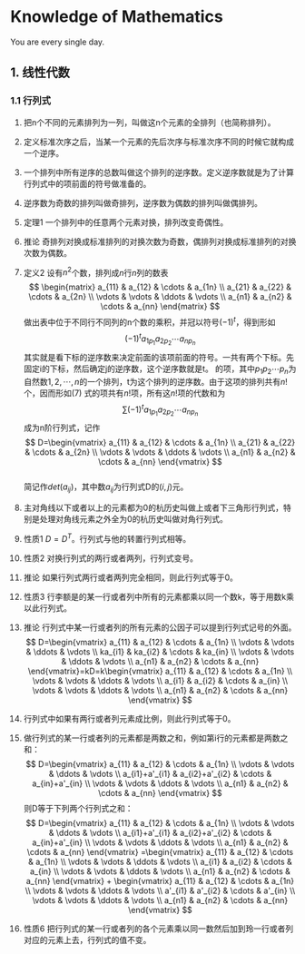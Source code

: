# Knowledge of Mathematics

You are every single day.

## 1. 线性代数

### 1.1 行列式

1. 把n个不同的元素排列为一列，叫做这n个元素的全排列（也简称排列）。
2. 定义标准次序之后，当某一个元素的先后次序与标准次序不同的时候它就构成一个逆序。
3. 一个排列中所有逆序的总数叫做这个排列的逆序数。定义逆序数就是为了计算行列式中的项前面的符号做准备的。
4. 逆序数为奇数的排列叫做奇排列，逆序数为偶数的排列叫做偶排列。
5. 定理1 一个排列中的任意两个元素对换，排列改变奇偶性。
6. 推论 奇排列对换成标准排列的对换次数为奇数，偶排列对换成标准排列的对换次数为偶数。
7. 定义2 设有$n^2$个数，排列成$n$行$n$列的数表  
    $$
    \begin{matrix}
    a_{11} & a_{12} & \cdots & a_{1n} \\
    a_{21} & a_{22} & \cdots & a_{2n} \\
    \vdots & \vdots & \ddots & \vdots \\
    a_{n1} & a_{n2} & \cdots & a_{nn}
    \end{matrix}
    $$
    做出表中位于不同行不同列的n个数的乘积，并冠以符号$(-1)^t$，得到形如  
    $$(-1)^t a_{1p_1}a_{2p_2}\cdots a_{np_n} \tag{7}$$
    其实就是看下标的逆序数来决定前面的该项前面的符号。一共有两个下标。先固定i的下标，然后确定j的逆序数，这个逆序数就是t。
    的项，其中$p_1p_2\cdots p_n$为自然数$1,2,\cdots ,n$的一个排列，t为这个排列的逆序数。由于这项的排列共有$n!$个，因而形如$(7)$ 式的项共有$n!$项，所有这$n!$项的代数和为  
    $$\sum (-1)^ta_{1p_1}a_{2p_2}\cdots a_{np_n}$$
    成为n阶行列式，记作  
    $$
    D=\begin{vmatrix}
    a_{11} & a_{12} & \cdots & a_{1n} \\
    a_{21} & a_{22} & \cdots & a_{2n} \\
    \vdots & \vdots & \ddots & \vdots \\
    a_{n1} & a_{n2} & \cdots & a_{nn}
    \end{vmatrix}
    $$  
    简记作$det(a_{ij})$，其中数$a_{ij}$为行列式D的$(i,j)$元。

8. 主对角线以下或者以上的元素都为0的杭历史叫做上或者下三角形行列式，特别是处理对角线元素之外全为0的杭历史叫做对角行列式。
9. 性质1 $D=D^T$。行列式与他的转置行列式相等。
10. 性质2 对换行列式的两行或者两列，行列式变号。
11. 推论 如果行列式两行或者两列完全相同，则此行列式等于0。
12. 性质3 行李额是的某一行或者列中所有的元素都乘以同一个数k，等于用数k乘以此行列式。
13. 推论 行列式中某一行或者列的所有元素的公因子可以提到行列式记号的外面。
    $$
    D=\begin{vmatrix}
    a_{11} & a_{12} & \cdots & a_{1n} \\
    \vdots & \vdots & \ddots & \vdots \\
    ka_{i1} & ka_{i2} & \cdots & ka_{in} \\
    \vdots & \vdots & \ddots & \vdots \\
    a_{n1} & a_{n2} & \cdots & a_{nn}
    \end{vmatrix}=kD=k\begin{vmatrix}
    a_{11} & a_{12} & \cdots & a_{1n} \\
    \vdots & \vdots & \ddots & \vdots \\
    a_{i1} & a_{i2} & \cdots & a_{in} \\
    \vdots & \vdots & \ddots & \vdots \\
    a_{n1} & a_{n2} & \cdots & a_{nn}
    \end{vmatrix}
    $$
14. 行列式中如果有两行或者列元素成比例，则此行列式等于0。
15. 做行列式的某一行或者列的元素都是两数之和，例如第i行的元素都是两数之和：  
    $$
    D=\begin{vmatrix}
    a_{11} & a_{12} & \cdots & a_{1n} \\
    \vdots & \vdots & \ddots & \vdots \\
    a_{i1}+a'_{i1} & a_{i2}+a'_{i2} & \cdots & a_{in}+a'_{in} \\
    \vdots & \vdots & \ddots & \vdots \\
    a_{n1} & a_{n2} & \cdots & a_{nn}
    \end{vmatrix}
    $$
    则D等于下列两个行列式之和：
    $$
    D=\begin{vmatrix}
    a_{11} & a_{12} & \cdots & a_{1n} \\
    \vdots & \vdots & \ddots & \vdots \\
    a_{i1}+a'_{i1} & a_{i2}+a'_{i2} & \cdots & a_{in}+a'_{in} \\
    \vdots & \vdots & \ddots & \vdots \\
    a_{n1} & a_{n2} & \cdots & a_{nn}
    \end{vmatrix}
    =\begin{vmatrix}
    a_{11} & a_{12} & \cdots & a_{1n} \\
    \vdots & \vdots & \ddots & \vdots \\
    a_{i1} & a_{i2} & \cdots & a_{in} \\
    \vdots & \vdots & \ddots & \vdots \\
    a_{n1} & a_{n2} & \cdots & a_{nn}
    \end{vmatrix} + \begin{vmatrix}
    a_{11} & a_{12} & \cdots & a_{1n} \\
    \vdots & \vdots & \ddots & \vdots \\
    a'_{i1} & a'_{i2} & \cdots & a'_{in} \\
    \vdots & \vdots & \ddots & \vdots \\
    a_{n1} & a_{n2} & \cdots & a_{nn}
    \end{vmatrix}
    $$
16. 性质6 把行列式的某一行或者列的各个元素乘以同一数然后加到玲一行或者列对应的元素上去，行列式的值不变。
